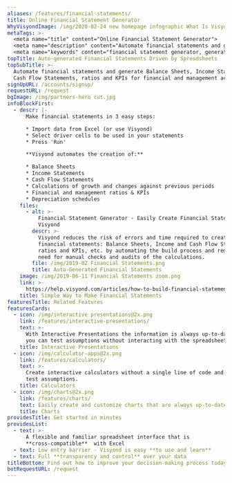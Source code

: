 ```yaml
---
aliases: /features/financial-statements/
title: Online Financial Statement Generator
WhyVisyondImage: /img/2020-02-24 new homepage infographic What Is Visyond.png
metaTags: >-
  <meta name="title" content="Online Financial Statement Generator">
  <meta name="description" content="Automate financial statements and generate Balance Sheets, Income Statements, Cash Flow Statements, ratios and KPIs for financial and management accounting.">
  <meta name="keywords" content="financial statement generator, generate report from excel spreadsheet, online financial statement generator">
topTitle: Auto-generated Financial Statements Driven by Spreadsheets
topSubTitle: >-
  Automate financial statements and generate Balance Sheets, Income Statements,
  Cash Flow Statements, ratios and KPIs for financial and management accounting.
signUpURL: /accounts/signup/
requestURL: /request
bgImage: /img/partners-hero cut.jpg
infoBlockFirst:
  - descr: |-
      Make financial statements in 3 easy steps:

      * Import data from Excel (or use Visyond)
      * Select driver cells to be used in your statements
      * Press 'Run'

      **Visyond automates the creation of:**

      * Balance Sheets
      * Income Statements
      * Cash Flow Statements
      * Calculations of growth and changes against previous periods
      * Financial and management ratios & KPIs
      * Depreciation schedules
    files:
      - alt: >-
          Financial Statement Generator - Easily Create Financial Statements in
          Visyond
        descr: >-
          Visyond reduces the risk of errors and time required to create
          financial statements: Balance Sheets, Income and Cash Flow Statements,
          ratios and KPIs, etc. by automating the build process and removing the
          need for manual checks and audits of the calculations.
        file: /img/2019-02 Financial Statements.png
        title: Auto-Generated Financial Statements
    image: /img/2019-06-11 Financial Statements zoom.png
    link: >-
      https://help.visyond.com/articles/how-to-build-financial-statements-in-visyond/
    title: Simple Way to Make Financial Statements
featuresTitle: Related Features
featuresCards:
  - icon: /img/interactive presentations@2x.png
    link: /features/interactive-presentations/
    text: >-
      With Interactive Presentations the information is always up-to-date, and
      you can test assumptions without interacting with the spreadsheet.
    title: Interactive Presentations
  - icon: /img/calculator-apps@2x.png
    link: /features/calculators/
    text: >-
      Create interactive calculators without a single line of code and securely
      test assumptions.
    title: Calculators
  - icon: /img/charts@2x.png
    link: /features/charts/
    text: Easily create and customize charts that are always up-to-date.
    title: Charts
providesTitle: Get started in minutes
providesList:
  - text: >-
      A flexible and familiar spreadsheet interface that is
      **cross-compatible**  with Excel
  - text: Low entry barrier - Visyond is easy **to use and learn**
  - text: Full **transparency and control** over your data
titleBottom: Find out how to improve your decision-making process today
botRequestURL: /request
---
```



